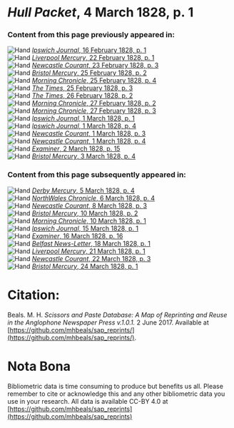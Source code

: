 # *Hull Packet*, 4 March 1828, p. 1  
  
### Content from this page previously appeared in:  
![Hand](http://scissorsandpaste.net/wp-content/uploads/2017/06/smallhandpointer.png) [*Ipswich Journal*, 16 February 1828, p. 1](https://mhbeals.github.io/sap_html/Ipswich-Journal/Ipswich-Journal-16-February-1828-p-1)  
![Hand](http://scissorsandpaste.net/wp-content/uploads/2017/06/smallhandpointer.png) [*Liverpool Mercury*, 22 February 1828, p. 1](https://mhbeals.github.io/sap_html/Liverpool-Mercury/Liverpool-Mercury-22-February-1828-p-1)  
![Hand](http://scissorsandpaste.net/wp-content/uploads/2017/06/smallhandpointer.png) [*Newcastle Courant*, 23 February 1828, p. 3](https://mhbeals.github.io/sap_html/Newcastle-Courant/Newcastle-Courant-23-February-1828-p-3)  
![Hand](http://scissorsandpaste.net/wp-content/uploads/2017/06/smallhandpointer.png) [*Bristol Mercury*, 25 February 1828, p. 2](https://mhbeals.github.io/sap_html/Bristol-Mercury/Bristol-Mercury-25-February-1828-p-2)  
![Hand](http://scissorsandpaste.net/wp-content/uploads/2017/06/smallhandpointer.png) [*Morning Chronicle*, 25 February 1828, p. 4](https://mhbeals.github.io/sap_html/Morning-Chronicle/Morning-Chronicle-25-February-1828-p-4)  
![Hand](http://scissorsandpaste.net/wp-content/uploads/2017/06/smallhandpointer.png) [*The Times*, 25 February 1828, p. 3](https://mhbeals.github.io/sap_html/The-Times/The-Times-25-February-1828-p-3)  
![Hand](http://scissorsandpaste.net/wp-content/uploads/2017/06/smallhandpointer.png) [*The Times*, 26 February 1828, p. 2](https://mhbeals.github.io/sap_html/The-Times/The-Times-26-February-1828-p-2)  
![Hand](http://scissorsandpaste.net/wp-content/uploads/2017/06/smallhandpointer.png) [*Morning Chronicle*, 27 February 1828, p. 2](https://mhbeals.github.io/sap_html/Morning-Chronicle/Morning-Chronicle-27-February-1828-p-2)  
![Hand](http://scissorsandpaste.net/wp-content/uploads/2017/06/smallhandpointer.png) [*Morning Chronicle*, 27 February 1828, p. 3](https://mhbeals.github.io/sap_html/Morning-Chronicle/Morning-Chronicle-27-February-1828-p-3)  
![Hand](http://scissorsandpaste.net/wp-content/uploads/2017/06/smallhandpointer.png) [*Ipswich Journal*, 1 March 1828, p. 1](https://mhbeals.github.io/sap_html/Ipswich-Journal/Ipswich-Journal-1-March-1828-p-1)  
![Hand](http://scissorsandpaste.net/wp-content/uploads/2017/06/smallhandpointer.png) [*Ipswich Journal*, 1 March 1828, p. 4](https://mhbeals.github.io/sap_html/Ipswich-Journal/Ipswich-Journal-1-March-1828-p-4)  
![Hand](http://scissorsandpaste.net/wp-content/uploads/2017/06/smallhandpointer.png) [*Newcastle Courant*, 1 March 1828, p. 3](https://mhbeals.github.io/sap_html/Newcastle-Courant/Newcastle-Courant-1-March-1828-p-3)  
![Hand](http://scissorsandpaste.net/wp-content/uploads/2017/06/smallhandpointer.png) [*Newcastle Courant*, 1 March 1828, p. 4](https://mhbeals.github.io/sap_html/Newcastle-Courant/Newcastle-Courant-1-March-1828-p-4)  
![Hand](http://scissorsandpaste.net/wp-content/uploads/2017/06/smallhandpointer.png) [*Examiner*, 2 March 1828, p. 15](https://mhbeals.github.io/sap_html/Examiner/Examiner-2-March-1828-p-15)  
![Hand](http://scissorsandpaste.net/wp-content/uploads/2017/06/smallhandpointer.png) [*Bristol Mercury*, 3 March 1828, p. 4](https://mhbeals.github.io/sap_html/Bristol-Mercury/Bristol-Mercury-3-March-1828-p-4)  
  
### Content from this page subsequently appeared in:  
![Hand](http://scissorsandpaste.net/wp-content/uploads/2017/06/smallhandpointer.png) [*Derby Mercury*, 5 March 1828, p. 4](https://mhbeals.github.io/sap_html/Derby-Mercury/Derby-Mercury-5-March-1828-p-4)  
![Hand](http://scissorsandpaste.net/wp-content/uploads/2017/06/smallhandpointer.png) [*NorthWales Chronicle*, 6 March 1828, p. 4](https://mhbeals.github.io/sap_html/NorthWales-Chronicle/NorthWales-Chronicle-6-March-1828-p-4)  
![Hand](http://scissorsandpaste.net/wp-content/uploads/2017/06/smallhandpointer.png) [*Newcastle Courant*, 8 March 1828, p. 3](https://mhbeals.github.io/sap_html/Newcastle-Courant/Newcastle-Courant-8-March-1828-p-3)  
![Hand](http://scissorsandpaste.net/wp-content/uploads/2017/06/smallhandpointer.png) [*Bristol Mercury*, 10 March 1828, p. 2](https://mhbeals.github.io/sap_html/Bristol-Mercury/Bristol-Mercury-10-March-1828-p-2)  
![Hand](http://scissorsandpaste.net/wp-content/uploads/2017/06/smallhandpointer.png) [*Morning Chronicle*, 10 March 1828, p. 1](https://mhbeals.github.io/sap_html/Morning-Chronicle/Morning-Chronicle-10-March-1828-p-1)  
![Hand](http://scissorsandpaste.net/wp-content/uploads/2017/06/smallhandpointer.png) [*Ipswich Journal*, 15 March 1828, p. 1](https://mhbeals.github.io/sap_html/Ipswich-Journal/Ipswich-Journal-15-March-1828-p-1)  
![Hand](http://scissorsandpaste.net/wp-content/uploads/2017/06/smallhandpointer.png) [*Examiner*, 16 March 1828, p. 16](https://mhbeals.github.io/sap_html/Examiner/Examiner-16-March-1828-p-16)  
![Hand](http://scissorsandpaste.net/wp-content/uploads/2017/06/smallhandpointer.png) [*Belfast News-Letter*, 18 March 1828, p. 1](https://mhbeals.github.io/sap_html/Belfast-News-Letter/Belfast-News-Letter-18-March-1828-p-1)  
![Hand](http://scissorsandpaste.net/wp-content/uploads/2017/06/smallhandpointer.png) [*Liverpool Mercury*, 21 March 1828, p. 1](https://mhbeals.github.io/sap_html/Liverpool-Mercury/Liverpool-Mercury-21-March-1828-p-1)  
![Hand](http://scissorsandpaste.net/wp-content/uploads/2017/06/smallhandpointer.png) [*Newcastle Courant*, 22 March 1828, p. 3](https://mhbeals.github.io/sap_html/Newcastle-Courant/Newcastle-Courant-22-March-1828-p-3)  
![Hand](http://scissorsandpaste.net/wp-content/uploads/2017/06/smallhandpointer.png) [*Bristol Mercury*, 24 March 1828, p. 1](https://mhbeals.github.io/sap_html/Bristol-Mercury/Bristol-Mercury-24-March-1828-p-1)  


# Citation: 

Beals. M. H. *Scissors and Paste Database: A Map of Reprinting and Reuse in the Anglophone Newspaper Press v.1.0.1.* 2 June 2017. Available at [https://github.com/mhbeals/sap_reprints/](https://github.com/mhbeals/sap_reprints/). 

# Nota Bona

Bibliometric data is time consuming to produce but benefits us all. Please remember to cite or acknowledge this and any other bibliometric data you use in your research. All data is available CC-BY 4.0 at [https://github.com/mhbeals/sap_reprints](https://github.com/mhbeals/sap_reprints)
